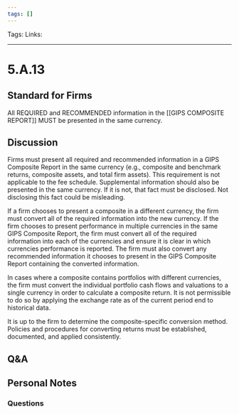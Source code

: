 ```yaml
---
tags: []
---
```

Tags:
Links: 
___
# 5.A.13
## Standard for Firms
All REQUIRED and RECOMMENDED information in the [[GIPS COMPOSITE REPORT]] MUST be presented in the same currency.
## Discussion
Firms must present all required and recommended information in a GIPS Composite Report in the same currency (e.g., composite and benchmark returns, composite assets, and total firm assets). This requirement is not applicable to the fee schedule. Supplemental information should also be presented in the same currency. If it is not, that fact must be disclosed. Not disclosing this fact could be misleading.

If a firm chooses to present a composite in a different currency, the firm must convert all of the required information into the new currency. If the firm chooses to present performance in multiple currencies in the same GIPS Composite Report, the firm must convert all of the required information into each of the currencies and ensure it is clear in which currencies performance is reported. The firm must also convert any recommended information it chooses to present in the GIPS Composite Report containing the converted information.

In cases where a composite contains portfolios with different currencies, the firm must convert the individual portfolio cash flows and valuations to a single currency in order to calculate a composite return. It is not permissible to do so by applying the exchange rate as of the current period end to historical data.

It is up to the firm to determine the composite-specific conversion method. Policies and procedures for converting returns must be established, documented, and applied consistently.
## Q&A

## Personal Notes

### Questions